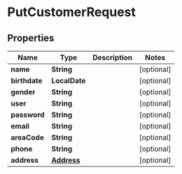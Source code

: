 

# PutCustomerRequest


## Properties

| Name | Type | Description | Notes |
|------------ | ------------- | ------------- | -------------|
|**name** | **String** |  |  [optional] |
|**birthdate** | **LocalDate** |  |  [optional] |
|**gender** | **String** |  |  [optional] |
|**user** | **String** |  |  [optional] |
|**password** | **String** |  |  [optional] |
|**email** | **String** |  |  [optional] |
|**areaCode** | **String** |  |  [optional] |
|**phone** | **String** |  |  [optional] |
|**address** | [**Address**](Address.md) |  |  [optional] |



